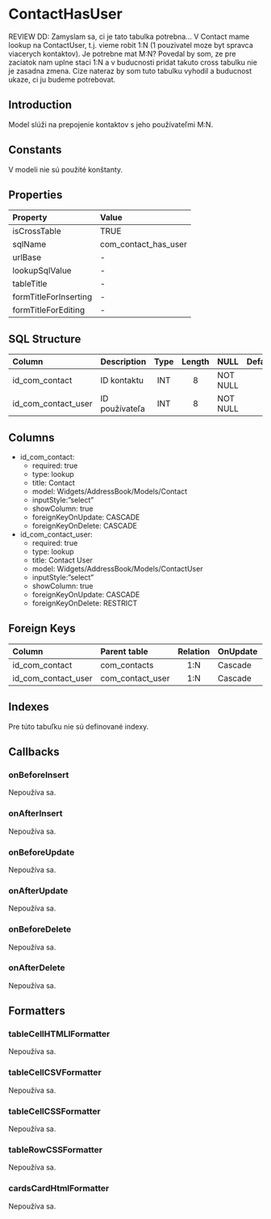# ContactHasUser

REVIEW DD: Zamyslam sa, ci je tato tabulka potrebna... V Contact mame lookup na ContactUser, t.j. vieme robit 1:N (1 pouzivatel moze byt spravca viacerych kontaktov). Je potrebne mat M:N? Povedal by som, ze pre zaciatok nam uplne staci 1:N a v buducnosti pridat takuto cross tabulku nie je zasadna zmena. Cize nateraz by som tuto tabulku vyhodil a buducnost ukaze, ci ju budeme potrebovat.

## Introduction
Model slúži na prepojenie kontaktov s jeho používateľmi M:N.

## Constants

V modeli nie sú použité konštanty.

## Properties

| Property              | Value                |
| :-------------------- | :------------------- |
| isCrossTable          | TRUE                 |
| sqlName               | com_contact_has_user |
| urlBase               | -                    |
| lookupSqlValue        | -                    |
| tableTitle            | -                    |
| formTitleForInserting | -                    |
| formTitleForEditing   | -                    |

## SQL Structure

| Column              | Description    | Type | Length | NULL     | Default |
| :------------------ | :------------- | :--: | :----: | -------- | :-----: |
| id_com_contact      | ID kontaktu    | INT  |   8    | NOT NULL |         |
| id_com_contact_user | ID používateľa | INT  |   8    | NOT NULL |         |

## Columns

* id_com_contact:
  * required: true
  * type: lookup
  * title: Contact
  * model: Widgets/AddressBook/Models/Contact
  * inputStyle:”select”
  * showColumn: true
  * foreignKeyOnUpdate: CASCADE
  * foreignKeyOnDelete: CASCADE
* id_com_contact_user:
  * required: true
  * type: lookup
  * title: Contact User
  * model: Widgets/AddressBook/Models/ContactUser
  * inputStyle:”select”
  * showColumn: true
  * foreignKeyOnUpdate: CASCADE
  * foreignKeyOnDelete: RESTRICT

## Foreign Keys

| Column              | Parent table     | Relation | OnUpdate | OnDelete |
| :------------------ | :--------------- | :------: | -------- | -------- |
| id_com_contact      | com_contacts     |   1:N    | Cascade  | Cascade  |
| id_com_contact_user | com_contact_user |   1:N    | Cascade  | Restrict |

## Indexes

Pre túto tabuľku nie sú definované indexy.

## Callbacks

### onBeforeInsert

Nepoužíva sa.

### onAfterInsert

Nepoužíva sa.

### onBeforeUpdate

Nepoužíva sa.

### onAfterUpdate

Nepoužíva sa.

### onBeforeDelete

Nepoužíva sa.

### onAfterDelete

Nepoužíva sa.

## Formatters

### tableCellHTMLlFormatter

Nepoužíva sa.

### tableCellCSVFormatter

Nepoužíva sa.

### tableCellCSSFormatter

Nepoužíva sa.

### tableRowCSSFormatter

Nepoužíva sa.

### cardsCardHtmlFormatter

Nepoužíva sa.
